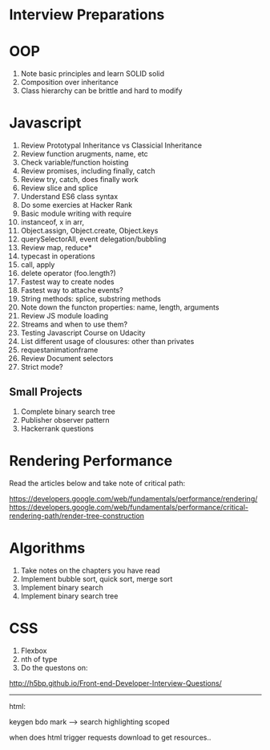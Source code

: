 Interview Preparations
======================

# OOP

1. Note basic principles and learn SOLID solid
2. Composition over inheritance
3. Class hierarchy can be brittle and hard to modify

# Javascript

1. Review Prototypal Inheritance vs Classicial Inheritance
2. Review function arugments, name, etc
3. Check variable/function hoisting
4. Review promises, including finally, catch
5. Review try, catch, does finally work
6. Review slice and splice
7. Understand ES6 class syntax
8. Do some exercies at Hacker Rank
9. Basic module writing with require
10. instanceof, x in arr,
11. Object.assign, Object.create, Object.keys
12. querySelectorAll, event delegation/bubbling
13. Review map, reduce*
14. typecast in operations
15. call, apply
16. delete operator (foo.length?)
17. Fastest way to create nodes
18. Fastest way to attache events?
19. String methods: splice, substring methods
20. Note down the functon properties: name, length, arguments
21. Review JS module loading
22. Streams and when to use them?
23. Testing Javascript Course on Udacity
24. List different usage of clousures: other than privates
25. requestanimationframe
26. Review Document selectors
27. Strict mode?

## Small Projects

1. Complete binary search tree
2. Publisher observer pattern
3. Hackerrank questions

# Rendering Performance

Read the articles below and take note of critical path:

https://developers.google.com/web/fundamentals/performance/rendering/
https://developers.google.com/web/fundamentals/performance/critical-rendering-path/render-tree-construction


# Algorithms

1. Take notes on the chapters you have read
2. Implement bubble sort, quick sort, merge sort
3. Implement binary search
4. Implement binary search tree

# CSS

1. Flexbox
2. nth of type
3. Do the questons on:

http://h5bp.github.io/Front-end-Developer-Interview-Questions/

-----

html:

keygen
bdo
mark --> search highlighting
scoped

when does html trigger requests download to get resources..